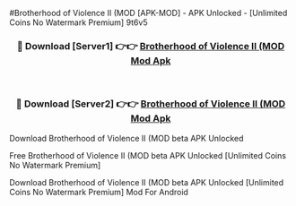 #Brotherhood of Violence II (MOD [APK-MOD] - APK Unlocked - [Unlimited Coins No Watermark Premium] 9t6v5



<div align="center">

<h3>🔴 Download [Server1] 👉👉 <a href="https://momento.my/?title=Brotherhood_of_Violence_II_(MOD">Brotherhood of Violence II (MOD Mod Apk</a></h3><br>

<h3>🔴 Download [Server2] 👉👉 <a href="https://momento.my/?title=Brotherhood_of_Violence_II_(MOD">Brotherhood of Violence II (MOD Mod Apk</a></h3>
</div>



Download Brotherhood of Violence II (MOD beta APK Unlocked

Free Brotherhood of Violence II (MOD beta APK Unlocked [Unlimited Coins No Watermark Premium]

Download Brotherhood of Violence II (MOD beta APK Unlocked [Unlimited Coins No Watermark Premium] Mod For Android
